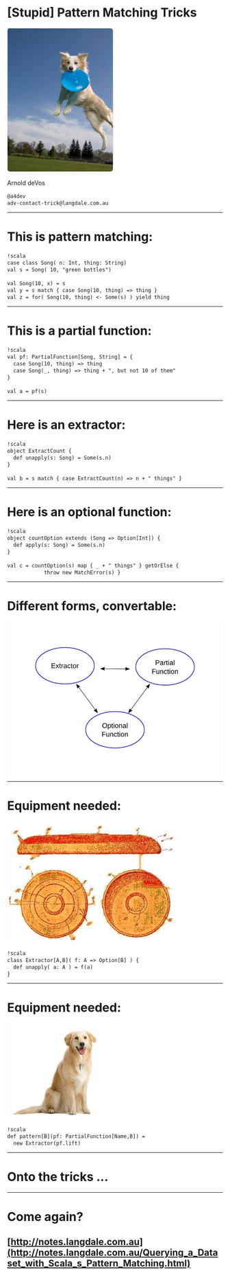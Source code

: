# [Stupid] Pattern Matching Tricks

![Trick](./dog.jpeg)

Arnold deVos

    @a4dev
    adv-contact-trick@langdale.com.au

---
# This is pattern matching:

    !scala
    case class Song( n: Int, thing: String)
    val s = Song( 10, "green bottles")

    val Song(10, x) = s
    val y = s match { case Song(10, thing) => thing }
    val z = for( Song(10, thing) <- Some(s) ) yield thing 

---
# This is a partial function:

    !scala
    val pf: PartialFunction[Song, String] = { 
      case Song(10, thing) => thing 
      case Song(_, thing) => thing + ", but not 10 of them"
    }

    val a = pf(s)

---
# Here is an extractor:

    !scala
    object ExtractCount {
      def unapply(s: Song) = Some(s.n)
    }

    val b = s match { case ExtractCount(n) => n + " things" }

---
# Here is an optional function:

    !scala
    object countOption extends (Song => Option[Int]) {
      def apply(s: Song) = Some(s.n)
    }
   
    val c = countOption(s) map { _ + " things" } getOrElse { 
                throw new MatchError(s) }

---
# Different forms, convertable:

![relationships](/relationships.png)

---
# Equipment needed:

![frisbee patent](frisbee2.jpg)

    !scala
    class Extractor[A,B]( f: A => Option[B] ) { 
      def unapply( a: A ) = f(a) 
    }

---
# Equipment needed:

![retriever](dog2.jpeg)

    !scala
    def pattern[B](pf: PartialFunction[Name,B]) = 
      new Extractor(pf.lift)

---
# Onto the tricks ...

---
# Come again?

## [http://notes.langdale.com.au](http://notes.langdale.com.au/Querying_a_Dataset_with_Scala_s_Pattern_Matching.html)
